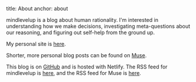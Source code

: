 title: About
anchor: about

mindlevelup is a blog about human rationality. I'm interested in understanding how we make decisions, investigating meta-questions about our reasoning, and figuring out self-help from the ground up.

My personal site is [here](https://owenshen24.github.io/).

Shorter, more personal blog posts can be found on [Muse](https://mlu.red/muse).

This blog is on [GitHub](https://github.com/owenshen24/golb) and is hosted with Netlify. The RSS feed for mindlevelup is [here](https://mlu.red/rss.xml), and the RSS feed for Muse is [here](https://mlu.red/muse/rss.xml).
